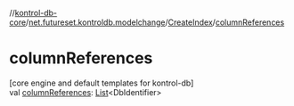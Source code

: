 //[kontrol-db-core](../../../index.md)/[net.futureset.kontroldb.modelchange](../index.md)/[CreateIndex](index.md)/[columnReferences](column-references.md)

# columnReferences

[core engine and default templates for kontrol-db]\
val [columnReferences](column-references.md): [List](https://kotlinlang.org/api/latest/jvm/stdlib/kotlin.collections/-list/index.html)&lt;DbIdentifier&gt;
